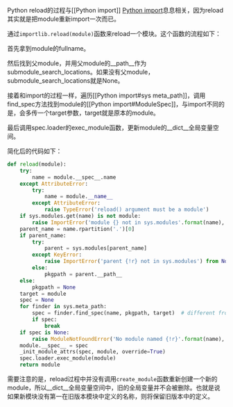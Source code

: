 Python reload的过程与[[Python import]] [Python import](Python%20import.md)息息相关，因为reload其实就是把module重新import一次而已。

通过`importlib.reload(module)`函数来reload一个模块。这个函数的流程如下：

首先拿到module的fullname。

然后找到父module，并用父module的__path__作为submodule_search_locations。如果没有父module，submodule_search_locations就是None。

接着和import的过程一样，遍历[[Python import#sys meta_path]]，调用find_spec方法找到module的[[Python import#ModuleSpec]]，与import不同的是，会多传一个target参数，target就是原本的module。

最后调用spec.loader的exec_module函数，更新module的__dict__全局变量空间。

简化后的代码如下：

```python
def reload(module):
    try:
        name = module.__spec__.name
    except AttributeError:
        try:
            name = module.__name__
        except AttributeError:
            raise TypeError('reload() argument must be a module')
    if sys.modules.get(name) is not module:
        raise ImportError('module {} not in sys.modules'.format(name), name=name)
    parent_name = name.rpartition('.')[0]
    if parent_name:
        try:
            parent = sys.modules[parent_name]
        except KeyError:
            raise ImportError('parent {!r} not in sys.modules') from None
        else:
            pkgpath = parent.__path__
    else:
        pkgpath = None
    target = module
    spec = None
    for finder in sys.meta_path:
        spec = finder.find_spec(name, pkgpath, target)  # different from import
        if spec:
            break
    if spec is None:
        raise ModuleNotFoundError('No module named {!r}'.format(name), name=name)
    module.__spec__ = spec
    _init_module_attrs(spec, module, override=True)
    spec.loader.exec_module(module)
    return module
```

需要注意的是，reload过程中并没有调用`create_module`函数重新创建一个新的module，所以__dict__全局变量空间中，旧的全局变量并不会被删除。也就是说如果新模块没有第一在旧版本模块中定义的名称，则将保留旧版本中的定义。
